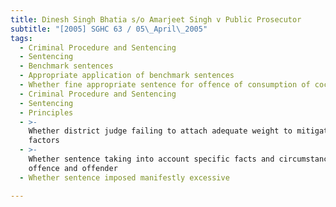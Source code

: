 ```yaml
---
title: Dinesh Singh Bhatia s/o Amarjeet Singh v Public Prosecutor
subtitle: "[2005] SGHC 63 / 05\_April\_2005"
tags:
  - Criminal Procedure and Sentencing
  - Sentencing
  - Benchmark sentences
  - Appropriate application of benchmark sentences
  - Whether fine appropriate sentence for offence of consumption of cocaine
  - Criminal Procedure and Sentencing
  - Sentencing
  - Principles
  - >-
    Whether district judge failing to attach adequate weight to mitigating
    factors
  - >-
    Whether sentence taking into account specific facts and circumstances of
    offence and offender
  - Whether sentence imposed manifestly excessive

---
```


